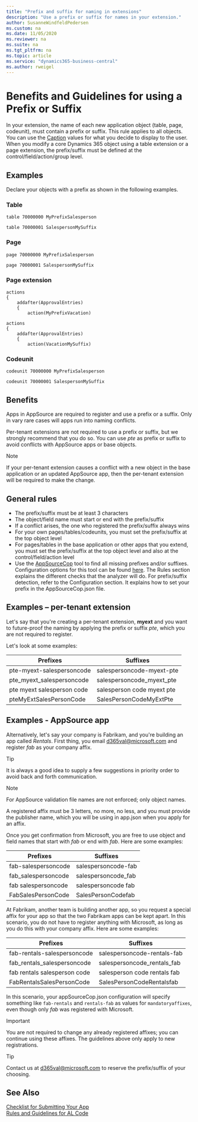 ```yaml
---
title: "Prefix and suffix for naming in extensions"
description: "Use a prefix or suffix for names in your extension."
author: SusanneWindfeldPedersen
ms.custom: na
ms.date: 11/05/2020
ms.reviewer: na
ms.suite: na
ms.tgt_pltfrm: na
ms.topic: article
ms.service: "dynamics365-business-central"
ms.author: rweigel
---
```


# Benefits and Guidelines for using a Prefix or Suffix

In your extension, the name of each new application object (table, page, codeunit), must contain a prefix or suffix. This rule applies to all objects. You can use the [Caption](../developer/properties/devenv-caption-property.md) values for what you decide to display to the user. When you modify a core Dynamics 365 object using a table extension or a page extension, the prefix/suffix must be defined at the control/field/action/group level.

## Examples

Declare your objects with a prefix as shown in the following examples.

### Table

```AL
table 70000000 MyPrefixSalesperson
```

```AL
table 70000001 SalespersonMySuffix
```

### Page

```AL
page 70000000 MyPrefixSalesperson
```

```
page 70000001 SalespersonMySuffix
```

### Page extension

```AL
actions
{
    addafter(ApprovalEntries)
    {
        action(MyPrefixVacation)
```

```AL
actions
{
    addafter(ApprovalEntries)
    {
        action(VacationMySuffix)
```

### Codeunit

```AL
codeunit 70000000 MyPrefixSalesperson
```

```AL
codeunit 70000001 SalespersonMySuffix
```

## Benefits

Apps in AppSource are required to register and use a prefix or a suffix. Only in vary rare cases will apps run into naming conflicts.  

Per-tenant extensions are not required to use a prefix or suffix, but we strongly recommend that you do so. You can use *pte* as prefix or suffix to avoid conflicts with AppSource apps or base objects.  

> [!NOTE]
> If your per-tenant extension causes a conflict with a new object in the base application or an updated AppSource app, then the per-tenant extension will be required to make the change.

## General rules

- The prefix/suffix must be at least 3 characters
- The object/field name must start or end with the prefix/suffix
- If a conflict arises, the one who registered the prefix/suffix always wins
- For your own pages/tables/codeunits, you must set the prefix/suffix at the top object level
- For pages/tables in the base application or other apps that you extend, you must set the prefix/suffix at the top object level and also at the control/field/action level
- Use the [AppSourceCop](../developer/devenv-using-code-analysis-tool.md) tool to find all missing prefixes and/or suffixes. Configuration options for this tool can be found [here](../developer/analyzers/appsourcecop.md). The Rules section explains the different checks that the analyzer will do. For prefix/suffix detection, refer to the Configuration section. It explains how to set your prefix in the AppSourceCop.json file.

## Examples – per-tenant extension

Let's say that you're creating a per-tenant extension, **myext** and you want to future-proof the naming by applying the prefix or suffix *pte*, which you are not required to register.  

Let's look at some examples:

| Prefixes                   | Suffixes                   |
|----------------------------|----------------------------|
| pte-myext-salespersoncode  | salespersoncode-myext-pte  |
| pte_myext_salespersoncode  | salespersoncode_myext_pte  |
| pte myext salesperson code | salesperson code myext pte |
| pteMyExtSalesPersonCode    | SalesPersonCodeMyExtPte    |

## Examples - AppSource app

Alternatively, let's say your company is Fabrikam, and you're building an app called *Rentals*. First thing, you email [d365val@microsoft.com](mailto:d365val@microsoft.com) and register *fab* as your company affix.  

> [!TIP]
> It is always a good idea to supply a few suggestions in priority order to avoid back and forth communication.

> [!NOTE]  
> For AppSource validation file names are not enforced; only object names.

A registered affix must be 3 letters, no more, no less, and you must provide the publisher name, which you will be using in app.json when you apply for an affix.  

Once you get confirmation from Microsoft, you are free to use object and field names that start with *fab* or end with *fab*. Here are some examples:

| Prefixes               | Suffixes               |
|------------------------|------------------------|
| fab-salespersoncode | salespersoncode-fab |
| fab_salespersoncode | salespersoncode_fab |
| fab salespersoncode | salespersoncode fab |
| FabSalesPersonCode  | SalesPersonCodefab  |

At Fabrikam, another team is building another app, so you request a special affix for your app so that the two Fabrikam apps can be kept apart. In this scenario, you do not have to register anything with Microsoft, as long as you do this with your company affix. Here are some examples:

| Prefixes               | Suffixes               |
|------------------------|------------------------|
|fab-rentals-salespersoncode|salespersoncode-rentals-fab|
|fab_rentals_salespersoncode|salespersoncode_rentals_fab|
|fab rentals salesperson code|salesperson code rentals fab|
|FabRentalsSalesPersonCode|SalesPersonCodeRentalsfab|

In this scenario, your appSourceCop.json configuration will specify something like `fab-rentals` and `rentals-fab` as values for `mandatoryaffixes`, even though only *fab* was registered with Microsoft.

> [!IMPORTANT]  
> You are not required to change any already registered affixes; you can continue using these affixes. The guidelines above only apply to new registrations.

> [!TIP]
> Contact us at [d365val@microsoft.com](mailto:d365val@microsoft.com) to reserve the prefix/suffix of your choosing.

## See Also

[Checklist for Submitting Your App](../developer/devenv-checklist-submission.md)  
[Rules and Guidelines for AL Code](apptest-overview.md)  